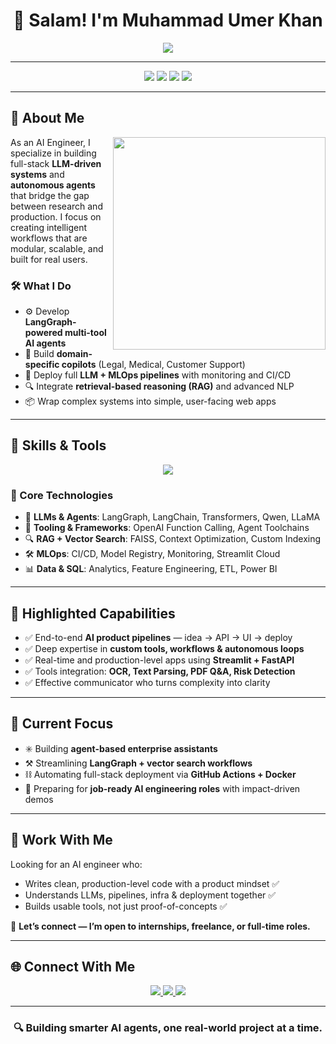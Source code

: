 <!-- MuhammadUmerKhan/MuhammadUmerKhan README.md -->

<h1 align="center">👋 Salam! I'm Muhammad Umer Khan</h1>

<p align="center">
  <img src="https://readme-typing-svg.demolab.com?font=Fira+Code&size=24&pause=1000&color=10F6E2&center=true&vCenter=true&width=1000&lines=AI+Engineer+%7C+LLM+Tooling+%7C+LangGraph+%7C+RAG+Systems;Building+Real-World+Agents+%F0%9F%94%A5+From+Concept+to+Deployment;LLM-Powered+Pipelines+%7C+CI%2FCD+%7C+MLOps+%7C+Autonomous+Workflows" />
</p>

---

<p align="center">
  <img src="https://img.shields.io/badge/AI%20Engineer-End--to--End%20Builder-blueviolet?style=for-the-badge&logo=python&logoColor=white" />
  <img src="https://img.shields.io/badge/LLMs-LangGraph%20%7C%20Agents%20%7C%20RAG-ff69b4?style=for-the-badge&logo=openai&logoColor=white" />
  <img src="https://img.shields.io/badge/MLOps-Streamlit%20%7C%20Model%20Registry%20%7C%20CI%2FCD-green?style=for-the-badge&logo=docker&logoColor=white" />
  <img src="https://img.shields.io/badge/Open%20to-Internships%20%7C%20Freelance%20%7C%20Full--Time-yellow?style=for-the-badge&logo=github&logoColor=white" />
</p>

---

## 🧠 About Me

<img align="right" src="https://github.com/MuhammadUmerKhan/MuhammadUmerKhan/assets/131480282/7855601c-5fc5-49ae-b3dc-62b8f02f2bd2" width="340"/>

As an AI Engineer, I specialize in building full-stack **LLM-driven systems** and **autonomous agents** that bridge the gap between research and production. I focus on creating intelligent workflows that are modular, scalable, and built for real users.

### 🛠 What I Do
- ⚙️ Develop **LangGraph-powered multi-tool AI agents**
- 🧠 Build **domain-specific copilots** (Legal, Medical, Customer Support)
- 🚀 Deploy full **LLM + MLOps pipelines** with monitoring and CI/CD
- 🔍 Integrate **retrieval-based reasoning (RAG)** and advanced NLP
- 📦 Wrap complex systems into simple, user-facing web apps

---

## 🚀 Skills & Tools

<p align="center">
  <img src="https://skillicons.dev/icons?i=python,fastapi,streamlit,docker,git,github,linux,aws,tensorflow,pytorch,jupyter,vscode,mysql,postgresql" />
</p>

### 🔧 Core Technologies

- 🧠 **LLMs & Agents**: LangGraph, LangChain, Transformers, Qwen, LLaMA
- 🧩 **Tooling & Frameworks**: OpenAI Function Calling, Agent Toolchains
- 🔍 **RAG + Vector Search**: FAISS, Context Optimization, Custom Indexing
- 🛠 **MLOps**: CI/CD, Model Registry, Monitoring, Streamlit Cloud
- 📊 **Data & SQL**: Analytics, Feature Engineering, ETL, Power BI

---

## 📌 Highlighted Capabilities

- ✅ End-to-end **AI product pipelines** — idea → API → UI → deploy  
- ✅ Deep expertise in **custom tools, workflows & autonomous loops**  
- ✅ Real-time and production-level apps using **Streamlit + FastAPI**  
- ✅ Tools integration: **OCR, Text Parsing, PDF Q&A, Risk Detection**  
- ✅ Effective communicator who turns complexity into clarity  

---

## 🔄 Current Focus

- ✳️ Building **agent-based enterprise assistants**  
- ⚒️ Streamlining **LangGraph + vector search workflows**  
- ⛓️ Automating full-stack deployment via **GitHub Actions + Docker**  
- 💼 Preparing for **job-ready AI engineering roles** with impact-driven demos

---

## 🤝 Work With Me

Looking for an AI engineer who:
- Writes clean, production-level code with a product mindset ✅  
- Understands LLMs, pipelines, infra & deployment together ✅  
- Builds usable tools, not just proof-of-concepts ✅  

📩 **Let’s connect — I’m open to internships, freelance, or full-time roles.**

---

## 🌐 Connect With Me

<p align="center">
  <a href="https://www.linkedin.com/in/muhammad-umer-khan-61729b260/" target="_blank">
    <img src="https://img.shields.io/badge/LinkedIn-0A66C2?style=for-the-badge&logo=linkedin&logoColor=white" />
  </a>
  <a href="https://portfolio-sigma-mocha-67.vercel.app/" target="_blank">
    <img src="https://img.shields.io/badge/Portfolio-111827?style=for-the-badge&logo=google-chrome&logoColor=white" />
  </a>
  <a href="https://drive.google.com/uc?export=download&id=1ELLn0pdpSsVX2dZAeeStvpsXI1QHl4ej" target="_blank">
    <img src="https://img.shields.io/badge/Resume-FF6B6B?style=for-the-badge&logo=adobeacrobatreader&logoColor=white" />
  </a>
</p>

---

<h3 align="center">🔍 Building smarter AI agents, one real-world project at a time.</h3>
